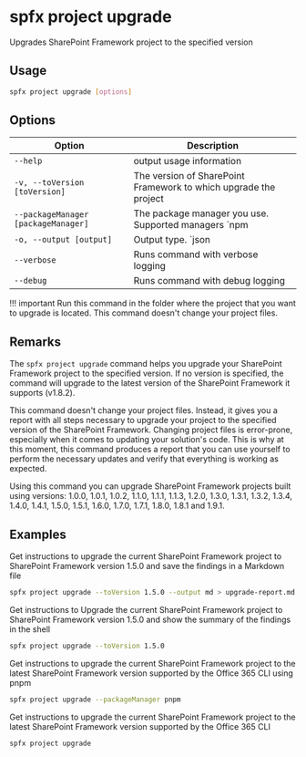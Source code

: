 # spfx project upgrade

Upgrades SharePoint Framework project to the specified version

## Usage

```sh
spfx project upgrade [options]
```

## Options

Option|Description
------|-----------
`--help`|output usage information
`-v, --toVersion [toVersion]`|The version of SharePoint Framework to which upgrade the project
`--packageManager [packageManager]`|The package manager you use. Supported managers `npm|pnpm|yarn`. Default `npm`
`-o, --output [output]`|Output type. `json|text|md`. Default `text`
`--verbose`|Runs command with verbose logging
`--debug`|Runs command with debug logging

!!! important
    Run this command in the folder where the project that you want to upgrade is located. This command doesn't change your project files.

## Remarks

The `spfx project upgrade` command helps you upgrade your SharePoint Framework project to the specified version. If no version is specified, the command will upgrade to the latest version of the SharePoint Framework it supports (v1.8.2).

This command doesn't change your project files. Instead, it gives you a report with all steps necessary to upgrade your project to the specified version of the SharePoint Framework. Changing project files is error-prone, especially when it comes to updating your solution's code. This is why at this moment, this command produces a report that you can use yourself to perform the necessary updates and verify that everything is working as expected.

Using this command you can upgrade SharePoint Framework projects built using versions: 1.0.0, 1.0.1, 1.0.2, 1.1.0, 1.1.1, 1.1.3, 1.2.0, 1.3.0, 1.3.1, 1.3.2, 1.3.4, 1.4.0, 1.4.1, 1.5.0, 1.5.1, 1.6.0, 1.7.0, 1.7.1, 1.8.0, 1.8.1 and 1.9.1.

## Examples

Get instructions to upgrade the current SharePoint Framework project to SharePoint Framework version 1.5.0 and save the findings in a Markdown file

```sh
spfx project upgrade --toVersion 1.5.0 --output md > upgrade-report.md
```

Get instructions to Upgrade the current SharePoint Framework project to SharePoint Framework version 1.5.0 and show the summary of the findings in the shell

```sh
spfx project upgrade --toVersion 1.5.0
```

Get instructions to upgrade the current SharePoint Framework project to the latest SharePoint Framework version supported by the Office 365 CLI using pnpm

```sh
spfx project upgrade --packageManager pnpm
```

Get instructions to upgrade the current SharePoint Framework project to the latest SharePoint Framework version supported by the Office 365 CLI

```sh
spfx project upgrade
```
